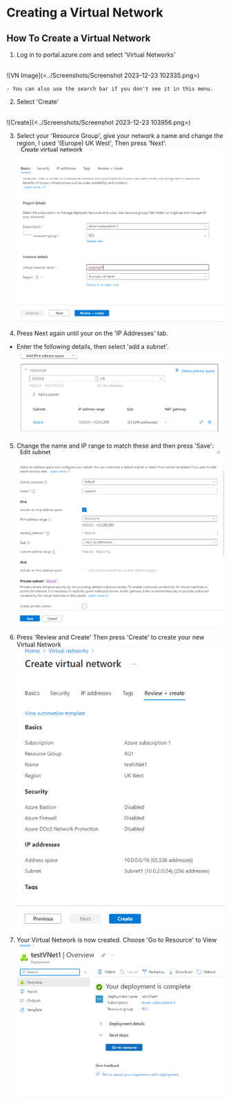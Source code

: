 # Creating a Virtual Network

## How To Create a Virtual Network
 1. Log in to portal.azure.com and select 'Virtual Networks'
  <br>
      ![VN Image](<../Screenshots/Screenshot 2023-12-23 102335.png>)

    - You can also use the search bar if you don't see it in this menu.

 2. Select 'Create'
  <br>
      ![Create](<../Screenshots/Screenshot 2023-12-23 103956.png>)
 
 3. Select your 'Resource Group', give your network a name and change the region, I used '(Europe) UK West', Then press 'Next'.
    <br>
       ![Creating VNet](<../Screenshots/Screenshot 2023-12-23 105034.png>)
 
 4. Press Next again until your on the 'IP Addresses' tab.
   - Enter the following details, then select 'add a subnet'.   
       ![CiDR Block](<../Screenshots/Screenshot 2023-12-23 105607.png>)  
 
 5. Change the name and IP range to match these and then press 'Save':
      ![Subnet Defaults](<../Screenshots/Screenshot 2023-12-23 105850.png>)

 6. Press 'Review and Create' Then press 'Create' to create your new Virtual Network
      ![VNet Create](<../Screenshots/Screenshot 2023-12-23 110341.png>)

 7. Your Virtual Network is now created. Choose 'Go to Resource' to View
      ![Created](<../Screenshots/Screenshot 2023-12-23 110939.png>)